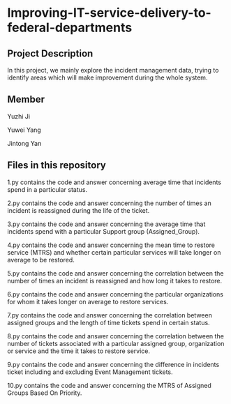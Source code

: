 # Improving-IT-service-delivery-to-federal-departments

## Project Description 
In this project, we mainly explore the incident management data, trying to identify areas which will make improvement during the whole system. 

## Member
Yuzhi Ji

Yuwei Yang

Jintong Yan

## Files in this repository 
1.py contains the code and answer concerning average time that incidents spend in a particular status.

2.py contains the code and answer concerning the number of times an incident is reassigned during the life of the ticket. 

3.py contains the code and answer concerning the average time that incidents spend with a particular Support group (Assigned_Group).

4.py contains the code and answer concerning the mean time to restore service (MTRS) and whether certain particular services will take longer on average to be restored.

5.py contains the code and answer concerning the correlation between the number of times an incident is reassigned and how long it takes to restore.

6.py contains the code and answer concerning the particular organizations for whom it takes longer on average to restore services.

7.py contains the code and answer concerning the correlation between assigned groups and the length of time tickets spend in certain status.

8.py contains the code and answer concerning the correlation between the number of tickets associated with a particular assigned group, organization or service and the time it takes to restore service.

9.py contains the code and answer concerning the difference in incidents ticket including and excluding Event Management tickets.

10.py contains the code and answer concerning the MTRS of Assigned Groups Based On Priority.
